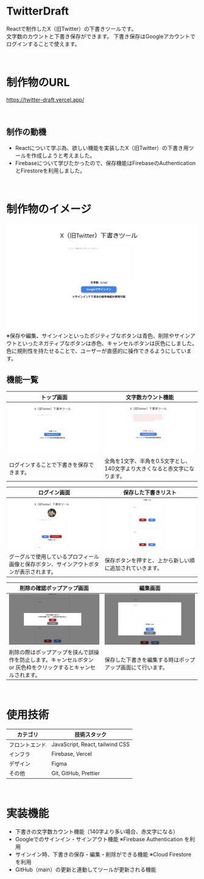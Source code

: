 # TwitterDraft
Reactで制作したX（旧Twitter）の下書きツールです。  
文字数のカウントと下書き保存ができます。
下書き保存はGoogleアカウントでログインすることで使えます。

<br>

# 制作物のURL
https://twitter-draft.vercel.app/

<br>

## 制作の動機
- Reactについて学ぶ為、欲しい機能を実装したX（旧Twitter）の下書き用ツールを作成しようと考えました。
- Firebaseについて学びたかったので、保存機能はFirebaseのAuthenticationとFirestoreを利用しました。

<br>

# 制作物のイメージ
![制作物のイメージ](/docs/images/app_view.gif)
※保存や編集、サインインといったポジティブなボタンは青色、削除やサインアウトといったネガティブなボタンは赤色、キャンセルボタンは灰色にしました。  
色に規則性を持たせることで、ユーザーが直感的に操作できるようにしています。
<br>

## 機能一覧
| トップ画面 | 文字数カウント機能 |
| ---- | ---- |
| ![トップ画面](/docs/images/design_top.png) | ![文字数カウント機能](/docs/images/design_error.png) |
| ログインすることで下書きを保存できます。 | 全角を1文字、半角を0.5文字とし、140文字より大きくなると赤文字になります。 |

| ログイン画面 | 保存した下書きリスト |
| ---- | ---- |
| ![ログイン画面](/docs/images/design_sign_in.png) | ![保存した下書きリスト](/docs/images/design_list.png) |
| グーグルで使用しているプロフィール画像と保存ボタン、サインアウトボタンが表示されます。 | 保存ボタンを押すと、上から新しい順に追加されていきます。 |

| 削除の確認ポップアップ画面 | 編集画面 |
| ---- | ---- |
| ![削除の確認ポップアップ画面](/docs/images/design_popup_del.png) | ![編集画面](/docs/images/design_popup_hozon.png) |
| 削除の際はポップアップを挟んで誤操作を防止します。キャンセルボタン or 灰色枠をクリックするとキャンセルされます。 | 保存した下書きを編集する時はポップアップ画面にて行います。 |

<br>

# 使用技術
| カテゴリ          | 技術スタック                                     |
| ----------------- | --------------------------------------------------   |
| フロントエンド          | JavaScript, React, tailwind CSS                       |
| インフラ    | Firebase, Vercel                          |
| デザイン            | Figma                                         |
| その他              | Git, GitHub, Prettier |

<br>

# 実装機能
- 下書きの文字数カウント機能（140字より多い場合、赤文字になる）
- Googleでのサインイン・サインアウト機能 ※Firebase Authentication を利用
- サインイン時、下書きの保存・編集・削除ができる機能 ※Cloud Firestore を利用
- GitHub（main）の更新と連動してツールが更新される機能
